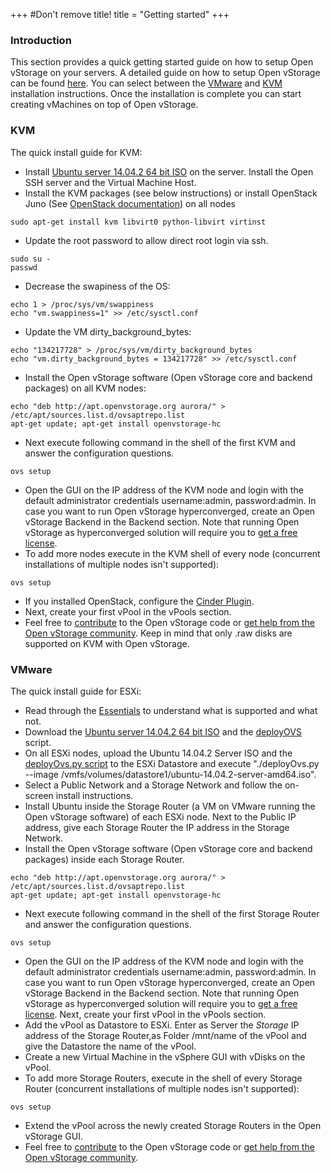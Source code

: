 +++
#Don't remove title!
title = "Getting started"
+++

<a name="Introduction" class="internal-ref"></a>
### Introduction

This section provides a quick getting started guide on how to setup Open
vStorage on your servers. A detailed guide on how to setup Open vStorage
can be found [here](/doc/Installation). You can select between the
[VMware](/doc/ESXi-Installation) and [KVM](/doc/KVM%20Installation) installation
instructions. Once the installation is complete you can start creating
vMachines on top of Open vStorage.

<a name="KVM" class="internal-ref"></a>
### KVM

The quick install guide for KVM:

-   Install [Ubuntu server 14.04.2 64 bit
    ISO](http://releases.ubuntu.com/14.04.2/ubuntu-14.04.2-server-amd64.iso)
    on the server. Install the Open SSH server and the Virtual Machine
    Host.
-   Install the KVM packages (see below instructions) or install
    OpenStack Juno (See [OpenStack
    documentation](http://docs.openstack.org/juno/install-guide/install/apt/content/))
    on all nodes

~~~~ {.sourceCode .python}
sudo apt-get install kvm libvirt0 python-libvirt virtinst
~~~~

-   Update the root password to allow direct root login via ssh.

~~~~ {.sourceCode .python}
sudo su -
passwd
~~~~
-   Decrease the swapiness of the OS:

~~~~ {.sourceCode .python}
echo 1 > /proc/sys/vm/swappiness
echo "vm.swappiness=1" >> /etc/sysctl.conf
~~~~
-   Update the VM dirty_background_bytes:

~~~~ {.sourceCode .python}
echo "134217728" > /proc/sys/vm/dirty_background_bytes
echo "vm.dirty_background_bytes = 134217728" >> /etc/sysctl.conf
~~~~

-   Install the Open vStorage software (Open vStorage core and backend
    packages) on all KVM nodes:

~~~~ {.sourceCode .python}
echo "deb http://apt.openvstorage.org aurora/" > /etc/apt/sources.list.d/ovsaptrepo.list
apt-get update; apt-get install openvstorage-hc
~~~~

-   Next execute following command in the shell of the first KVM and
    answer the configuration questions.

~~~~ {.sourceCode .python}
ovs setup
~~~~

-   Open the GUI on the IP address of the KVM node and login with the
    default administrator credentials username:admin, password:admin. In
    case you want to run Open vStorage hyperconverged, create an Open
    vStorage Backend in the Backend section. Note that running Open
    vStorage as hyperconverged solution will require you to [get a free
    license](http://license.openvstorage.com).
-   To add more nodes execute in the KVM shell of every node (concurrent installations of multiple nodes isn't supported):

~~~~ {.sourceCode .python}
ovs setup
~~~~

-   If you installed OpenStack, configure the [Cinder
    Plugin](/doc/Cinder%20Plugin).
-   Next, create your first vPool in the vPools section.
-   Feel free to [contribute](/doc/Contribute) to the Open vStorage code or
    [get help from the Open vStorage
    community](https://groups.google.com/forum/#!forum/open-vstorage).
    Keep in mind that only .raw disks are supported on KVM with Open
    vStorage.

<a name="VMware" class="internal-ref"></a>
### VMware

The quick install guide for ESXi:

-   Read through the [Essentials](/doc/Essentials) to understand what is
    supported and what not.
-   Download the [Ubuntu server 14.04.2 64 bit
    ISO](http://releases.ubuntu.com/14.04.2/ubuntu-14.04.2-server-amd64.iso)
    and the
    [deployOVS](http://download.openvstorage.com/index.php?file=deployOvs)
    script.
-   On all ESXi nodes, upload the Ubuntu 14.04.2 Server ISO and the
    [deployOvs.py
    script](https://github.com/openvstorage/openvstorage/blob/master/scripts/deployment/deployOvs.py)
    to the ESXi Datastore and execute "./deployOvs.py --image
    /vmfs/volumes/datastore1/ubuntu-14.04.2-server-amd64.iso".
-   Select a Public Network and a Storage Network and follow the
    on-screen install instructions.
-   Install Ubuntu inside the Storage Router (a VM on VMware running the
    Open vStorage software) of each ESXi node. Next to the Public IP
    address, give each Storage Router the IP address in the Storage
    Network.
-   Install the Open vStorage software (Open vStorage core and backend
    packages) inside each Storage Router.

~~~~ {.sourceCode .python}
echo "deb http://apt.openvstorage.org aurora/" > /etc/apt/sources.list.d/ovsaptrepo.list
apt-get update; apt-get install openvstorage-hc
~~~~

-   Next execute following command in the shell of the first Storage
    Router and answer the configuration questions.

~~~~ {.sourceCode .python}
ovs setup
~~~~

-   Open the GUI on the IP address of the KVM node and login with the
    default administrator credentials username:admin, password:admin. In
    case you want to run Open vStorage hyperconverged, create an Open
    vStorage Backend in the Backend section. Note that running Open
    vStorage as hyperconverged solution will require you to [get a free
    license](http://license.openvstorage.com). Next, create your first
    vPool in the vPools section.
-   Add the vPool as Datastore to ESXi. Enter as Server the *Storage* IP
    address of the Storage Router,as Folder /mnt/name of the vPool and
    give the Datastore the name of the vPool.
-   Create a new Virtual Machine in the vSphere GUI with vDisks on the
    vPool.
-   To add more Storage Routers, execute in the shell of every Storage Router (concurrent installations of multiple nodes isn't supported):

~~~~ {.sourceCode .python}
ovs setup
~~~~

-   Extend the vPool across the newly created Storage Routers in the
    Open vStorage GUI.
-   Feel free to [contribute](/doc/Contribute) to the Open vStorage code or
    [get help from the Open vStorage
    community](https://groups.google.com/forum/#!forum/open-vstorage).
